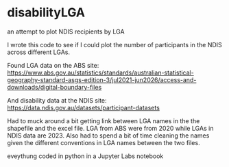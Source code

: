# disabilityLGA
an attempt to plot NDIS recipients by LGA

I wrote this code to see if I could plot the number of participants in the NDIS across different LGAs.

Found LGA data on the ABS site: https://www.abs.gov.au/statistics/standards/australian-statistical-geography-standard-asgs-edition-3/jul2021-jun2026/access-and-downloads/digital-boundary-files

And disability data at the NDIS site: https://data.ndis.gov.au/datasets/participant-datasets

Had to muck around a bit getting link between LGA names in the the shapefile and the excel file. LGA from ABS were from 2020 while LGAs in NDIS data are 2023. Also had to spend a bit of time cleaning the names given the different conventions in LGA names between the two files.

eveythung coded in python in a Jupyter Labs notebook
